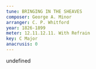 ```yaml
---
tune: BRINGING IN THE SHEAVES
composer: George A. Minor
arranger: C. P. Whitford
year: 1826-1899
meter: 12.11.12.11. With Refrain
key: C Major
anacrusis: 0
---
```

undefined